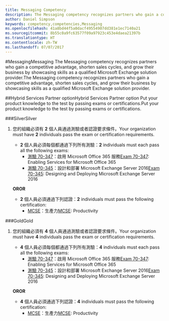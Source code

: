 ```yaml
---
title: Messaging Competency
description: The Messaging competency recognizes partners who gain a competitive advantage, shorten sales cycles, and grow their business by showcasing skills as a qualified Microsoft Exchange solution provider.
author: Daniel Simpson
keywords: competency,competencies,Messaging
ms.openlocfilehash: 41a8bd44f5a0dacf49554907dd381e1ec7140a21
ms.sourcegitcommit: 8b55c0a9fc63577f09a97923c453e4daea21397b
ms.translationtype: HT
ms.contentlocale: zh-TW
ms.lasthandoff: 07/07/2017
---
```

#<a name="messaging"></a><span data-ttu-id="530a9-104">Messaging</span><span class="sxs-lookup"><span data-stu-id="530a9-104">Messaging</span></span>
<span data-ttu-id="530a9-105">The Messaging competency recognizes partners who gain a competitive advantage, shorten sales cycles, and grow their business by showcasing skills as a qualified Microsoft Exchange solution provider.</span><span class="sxs-lookup"><span data-stu-id="530a9-105">The Messaging competency recognizes partners who gain a competitive advantage, shorten sales cycles, and grow their business by showcasing skills as a qualified Microsoft Exchange solution provider.</span></span>

##<a name="hybrid-services-partner-option"></a><span data-ttu-id="530a9-106">Hybrid Services Partner option</span><span class="sxs-lookup"><span data-stu-id="530a9-106">Hybrid Services Partner option</span></span>
<span data-ttu-id="530a9-107">Put your product knowledge to the test by passing exams or certifications.</span><span class="sxs-lookup"><span data-stu-id="530a9-107">Put your product knowledge to the test by passing exams or certifications.</span></span>

###<a name="silver"></a><span data-ttu-id="530a9-108">Silver</span><span class="sxs-lookup"><span data-stu-id="530a9-108">Silver</span></span>
1. <span data-ttu-id="530a9-109">您的組織必須有 **2** 個人員通過測驗或者認證要求條件。</span><span class="sxs-lookup"><span data-stu-id="530a9-109">Your organization must have **2** individuals pass the exam or certification requirements.</span></span>
    
    - <span data-ttu-id="530a9-110">**2** 個人員必須每個都通過下列所有測驗：</span><span class="sxs-lookup"><span data-stu-id="530a9-110">**2** individuals must each pass all the following exams:</span></span>
        - <span data-ttu-id="530a9-111">[測驗 70-347](https://www.microsoft.com/en-us/learning/exam-70-347.aspx)：啟用 Microsoft Office 365 服務</span><span class="sxs-lookup"><span data-stu-id="530a9-111">[Exam 70-347](https://www.microsoft.com/en-us/learning/exam-70-347.aspx): Enabling Services for Microsoft Office 365</span></span>
        - <span data-ttu-id="530a9-112">[測驗 70-345](https://www.microsoft.com/en-us/learning/exam-70-345.aspx)：設計和部署 Microsoft Exchange Server 2016</span><span class="sxs-lookup"><span data-stu-id="530a9-112">[Exam 70-345](https://www.microsoft.com/en-us/learning/exam-70-345.aspx): Designing and Deploying Microsoft Exchange Server 2016</span></span>

    **<span data-ttu-id="530a9-113">OR</span><span class="sxs-lookup"><span data-stu-id="530a9-113">OR</span></span>**

     - <span data-ttu-id="530a9-114">**2** 個人員必須通過下列認證：</span><span class="sxs-lookup"><span data-stu-id="530a9-114">**2** individuals must pass the following certification:</span></span>
        - <span data-ttu-id="530a9-115">[MCSE](https://www.microsoft.com/en-us/learning/mcse-productivity-certification.aspx)：生產力</span><span class="sxs-lookup"><span data-stu-id="530a9-115">[MCSE](https://www.microsoft.com/en-us/learning/mcse-productivity-certification.aspx): Productivity</span></span>

###<a name="gold"></a><span data-ttu-id="530a9-116">Gold</span><span class="sxs-lookup"><span data-stu-id="530a9-116">Gold</span></span>
1. <span data-ttu-id="530a9-117">您的組織必須有 **4** 個人員通過測驗或者認證要求條件。</span><span class="sxs-lookup"><span data-stu-id="530a9-117">Your organization must have **4** individuals pass the exam or certification requirements.</span></span>

    - <span data-ttu-id="530a9-118">**4** 個人員必須每個都通過下列所有測驗：</span><span class="sxs-lookup"><span data-stu-id="530a9-118">**4** individuals must each pass all the following exams:</span></span>
        - <span data-ttu-id="530a9-119">[測驗 70-347](https://www.microsoft.com/en-us/learning/exam-70-347.aspx)：啟用 Microsoft Office 365 服務</span><span class="sxs-lookup"><span data-stu-id="530a9-119">[Exam 70-347](https://www.microsoft.com/en-us/learning/exam-70-347.aspx): Enabling Services for Microsoft Office 365</span></span>
        - <span data-ttu-id="530a9-120">[測驗 70-345](https://www.microsoft.com/en-us/learning/exam-70-345.aspx)：設計和部署 Microsoft Exchange Server 2016</span><span class="sxs-lookup"><span data-stu-id="530a9-120">[Exam 70-345](https://www.microsoft.com/en-us/learning/exam-70-345.aspx): Designing and Deploying Microsoft Exchange Server 2016</span></span>

    **<span data-ttu-id="530a9-121">OR</span><span class="sxs-lookup"><span data-stu-id="530a9-121">OR</span></span>**

    - <span data-ttu-id="530a9-122">**4** 個人員必須通過下列認證：</span><span class="sxs-lookup"><span data-stu-id="530a9-122">**4** individuals must pass the following certification:</span></span>
        - <span data-ttu-id="530a9-123">[MCSE](https://www.microsoft.com/en-us/learning/mcse-productivity-certification.aspx)：生產力</span><span class="sxs-lookup"><span data-stu-id="530a9-123">[MCSE](https://www.microsoft.com/en-us/learning/mcse-productivity-certification.aspx): Productivity</span></span>


